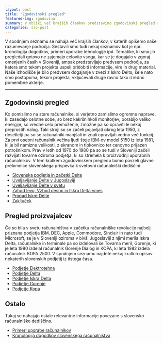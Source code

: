 ```yaml
---
layout: post
title: "Zgodovinski pregled"
featured-img: zgodovina
summary: V obliki več krajših člankov predstavimo zgodovinski pregled razvoja računalništva na področju Slovenije.
categories: slo-post
---
```


V spodnjem seznamu se nahaja več krajših člankov, v katerih opišemo naše razumevanje področja. Sestavili smo tudi nekaj seznamov kot je npr. kronologija dogodkov, primeri uporabe tehnologije ipd. Tematike, ki smo jih pregledali gotovo ne zajemajo celovito vsega, kar se je dogajalo v zgoraj omenjenih časih v Sloveniji, ampak predstavljajo predvsem področja, za katera smo tekom projekta uspeli pridobiti informacije, vire in drug material. Naše izhodišče je bilo predvsem dogajanje v zvezi z Iskro Delto, šele nato smo postopoma, tekom projekta, vključevali druge ravno tako izredno pomembne akterje.

-----

## Zgodovinski pregled

Ko pomislimo na stare računalnike, si verjetno zamislimo ogromne naprave, ki zasedajo celotne sobe, so brez kakršnihkoli monitorjev, porabijo veliko energije, so vredne celo premoženje, zmožne pa so opraviti le nekaj preprostih nalog. Taki stroji so se začeli pojavljati okrog leta 1950, z desetletji pa so se računalniki manjšali in znali opravljati vedno več funkcij. Za prvi osebni računalnik večina ljudi šteje IBM-ov model 5150 iz leta 1981, ki je bil namizne velikosti, z ekranom in tipkovnico ter cenovno prijazen potrošnikom. Prav v letih od 1970 do 1980 pa so se tudi v Sloveniji začeli razvijati tovarne oziroma podjetja, ki so stremela k proizvodnji uporabnih računalnikov. V tem kratkem zgodovinskem pregledu bomo povzeli glavne prelomnice slovenskega prispevka k svetovni računalniški dediščini.


- [Slovenska podjetja in začetki Delte](../zgodovina/slovenska_podjetja)
- [Uveljavljanje Delte v Jugoslaviji](../zgodovina/uveljavljanje_delte_v_jugoslaviji)
- [Uveljavljanje Delte v svetu](../zgodovina/uveljavljanje_delte_v_svetu)
- [Zahod levo, Vzhod desno in Iskra Delta vmes](../zgodovina/zahod_levo_vzhod_desno_in_iskra_delta_vmes)
- [Propad Iskre Delte](../zgodovina/propad_iskre_delte)
- [Zaključek](../zgodovina/zakljucek)

## Pregled proizvajalcev

Če so bila v svetu računalništva v začetku računalniške revolucije najbolj priznana podjetja IBM, DEC, Apple, Commodore, Sinclair in nato tudi Microsoft, se je v Sloveniji oziroma v bivši Jugoslaviji z njimi merila Iskra Delta, računalnike in terminale pa so izdelovali še Tovarna meril, Gorenje, ki je leta 1980 izdelal računalnik Gorenje Dialog in KOPA, ki leta 1982 izdela računalnik KOPA 2500. V spodnjem seznamu najdete nekaj kratkih opisov nekaterih slovenskih podjetij iz tistega časa.

 - [Podjetje Elektrotehna](../zgodovina/elektrotehna)
 - [Podjetje Delta](../zgodovina/delta)
 - [Podjetje Iskra Delta](../zgodovina/iskra_Delta)
 - [Podjetje Gorenje](../zgodovina/gorenje)
 - [Podjetje Kopa](../zgodovina/kopa)
 
## Ostalo
 
Tukaj se nahajajo ostale relevantne informacije povezane s slovensko računalniško dediščino.
 
 - [Primeri uporabe računalnikov](../zgodovina/primeri_uporabe)
 - [Kronologija dogodkov slovenskega računalništva](../zgodovina/kronologija)
